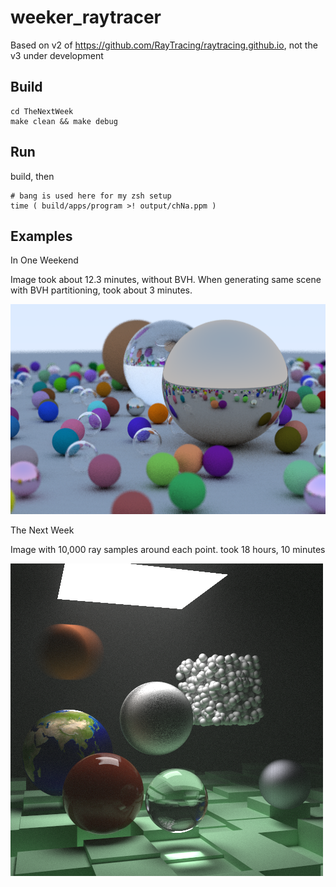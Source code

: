 # weeker_raytracer

Based on v2 of https://github.com/RayTracing/raytracing.github.io, not the v3 under development

## Build

```
cd TheNextWeek
make clean && make debug
```

## Run

build, then

```
# bang is used here for my zsh setup
time ( build/apps/program >! output/chNa.ppm )
```


## Examples

In One Weekend

Image took about 12.3 minutes, without   BVH. When generating same scene with BVH partitioning, took about 3 minutes.

![final image](img/IOW-ch13f.png)

The Next Week

Image with 10,000 ray samples around each point. took 18 hours, 10 minutes

![final image](img/TNW-ch10SH2.png)
